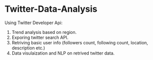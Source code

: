 # Twitter-Data-Analysis

Using Twitter Developer Api:

1. Trend analysis based on region.
2. Exporing twitter search API.
3. Retriving basic user info (followers count, following count, location, description etc.)
4. Data visulaization and NLP on retrived twitter data.
